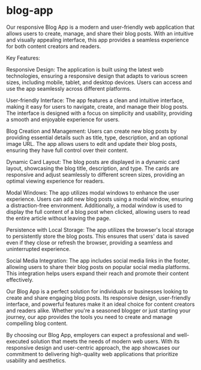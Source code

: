 # blog-app
Our responsive Blog App is a modern and user-friendly web application that allows users to create, manage, and share their blog posts. With an intuitive and visually appealing interface, this app provides a seamless experience for both content creators and readers.

Key Features:

Responsive Design: The application is built using the latest web technologies, ensuring a responsive design that adapts to various screen sizes, including mobile, tablet, and desktop devices. Users can access and use the app seamlessly across different platforms.

User-friendly Interface: The app features a clean and intuitive interface, making it easy for users to navigate, create, and manage their blog posts. The interface is designed with a focus on simplicity and usability, providing a smooth and enjoyable experience for users.

Blog Creation and Management: Users can create new blog posts by providing essential details such as title, type, description, and an optional image URL. The app allows users to edit and update their blog posts, ensuring they have full control over their content.

Dynamic Card Layout: The blog posts are displayed in a dynamic card layout, showcasing the blog title, description, and type. The cards are responsive and adjust seamlessly to different screen sizes, providing an optimal viewing experience for readers.

Modal Windows: The app utilizes modal windows to enhance the user experience. Users can add new blog posts using a modal window, ensuring a distraction-free environment. Additionally, a modal window is used to display the full content of a blog post when clicked, allowing users to read the entire article without leaving the page.

Persistence with Local Storage: The app utilizes the browser's local storage to persistently store the blog posts. This ensures that users' data is saved even if they close or refresh the browser, providing a seamless and uninterrupted experience.

Social Media Integration: The app includes social media links in the footer, allowing users to share their blog posts on popular social media platforms. This integration helps users expand their reach and promote their content effectively.

Our Blog App is a perfect solution for individuals or businesses looking to create and share engaging blog posts. Its responsive design, user-friendly interface, and powerful features make it an ideal choice for content creators and readers alike. Whether you're a seasoned blogger or just starting your journey, our app provides the tools you need to create and manage compelling blog content.

By choosing our Blog App, employers can expect a professional and well-executed solution that meets the needs of modern web users. With its responsive design and user-centric approach, the app showcases our commitment to delivering high-quality web applications that prioritize usability and aesthetics.
